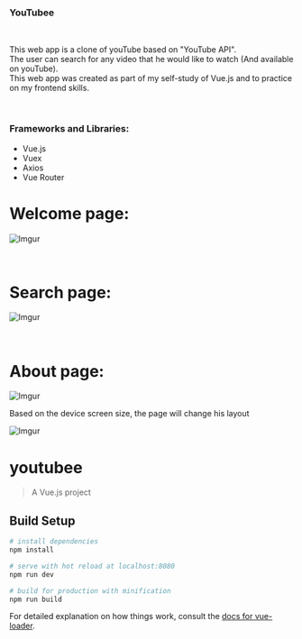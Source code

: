 <h3>YouTubee</h3>

<br>
<p>This web app is a clone of youTube based on "YouTube API".<br>
   The user can search for any video that he would like to watch (And available on youTube).<br>
   This web app was created as part of my self-study of Vue.js and to practice on my frontend skills. 
</p>
<br>

<h3>Frameworks and Libraries:</h3>
<div>
  <ul>
    <li>Vue.js</li>
    <li>Vuex</li>
    <li>Axios</li>
    <li>Vue Router</li>
  </ul>
</div>

# Welcome page:</br>
![Imgur](https://i.imgur.com/ll4TSgG.jpg)

</br>

# Search page:</br>
![Imgur](https://i.imgur.com/7EyJFdI.jpg)

</br>

# About page:</br>
![Imgur](https://i.imgur.com/PZRmbrW.jpg) </br>

<p>Based on the device screen size, the page will change his layout</p>

![Imgur](https://i.imgur.com/Fw1BOQv.jpg)

# youtubee

> A Vue.js project

## Build Setup

``` bash
# install dependencies
npm install

# serve with hot reload at localhost:8080
npm run dev

# build for production with minification
npm run build
```

For detailed explanation on how things work, consult the [docs for vue-loader](http://vuejs.github.io/vue-loader).

